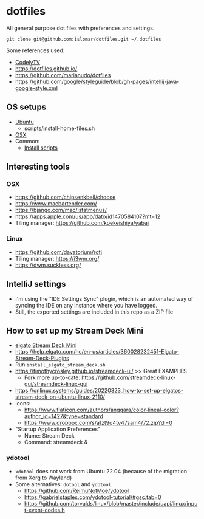 # dotfiles
All general purpose dot files with preferences and settings.

`git clone git@github.com:islomar/dotfiles.git ~/.dotfiles`

Some references used:

* [CodelyTV](https://github.com/CodelyTV/dotfiles)
* https://dotfiles.github.io/
* https://github.com/marianudo/dotfiles
* https://github.com/google/styleguide/blob/gh-pages/intellij-java-google-style.xml

## OS setups
* [Ubuntu](./install_ubuntu_apps.sh)
  * scripts/install-home-files.sh
* [OSX](./install_osx_apps.sh)
* Common: 
  * [Install scripts](./install_scripts.sh)

## Interesting tools
### OSX
* https://github.com/chipsenkbeil/choose
* https://www.macbartender.com/
* https://bjango.com/mac/istatmenus/
* https://apps.apple.com/us/app/dato/id1470584107?mt=12
* Tiling manager: https://github.com/koekeishiya/yabai


### Linux
* https://github.com/davatorium/rofi
* Tiling manager: https://i3wm.org/
* https://dwm.suckless.org/

## IntelliJ settings
* I'm using the "IDE Settings Sync" plugin, which is an automated way of syncing the IDE on any instance where you have logged.
* Still, the exported settings are included in this repo as a ZIP file

## How to set up my Stream Deck Mini
- [elgato Stream Deck Mini](https://www.elgato.com/us/en/p/stream-deck-mini)
- https://help.elgato.com/hc/en-us/articles/360028232451-Elgato-Stream-Deck-Plugins
- Run `install_elgato_stream_deck.sh`
- https://timothycrosley.github.io/streamdeck-ui/ >> Great EXAMPLES
  - Fork more up-to-date: https://github.com/streamdeck-linux-gui/streamdeck-linux-gui
- https://onlinux.systems/guides/20220323_how-to-set-up-elgatos-stream-deck-on-ubuntu-linux-2110/
- Icons:
  - https://www.flaticon.com/authors/anggara/color-lineal-color?author_id=1427&type=standard 
  - https://www.dropbox.com/s/a1zt9q4tv47sam4/72.zip?dl=0
- "Startup Application Preferences"
  - Name: Stream Deck
  - Command: streamdeck &

### ydotool
- `xdotool` does not work from Ubuntu 22.04 (because of the migration from Xorg to Wayland)
- Some alternatives: `dotool` and `ydotool`
  - https://github.com/ReimuNotMoe/ydotool
  - https://gabrielstaples.com/ydotool-tutorial/#gsc.tab=0
  - https://github.com/torvalds/linux/blob/master/include/uapi/linux/input-event-codes.h  